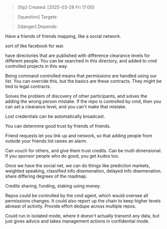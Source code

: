 
>[!tip] Created: [2025-03-28 Fri 17:00]

>[!question] Targets: 

>[!danger] Depends: 

Have a friends of friends mapping, like a social network.

sort of like facebook for war.

have directories that are published with difference clearance levels for different people.  You can be searched in this directory, and added to cmd controlled projects in this way.

Being command controlled means that permissions are handled using our list.  You can override this, but the basics are these contracts.  They might be tied to legal contracts.

Solves the problem of discovery of other participants, and solves the adding the wrong person mistake.  If the repo is controlled by cmd, then you can set a clearance level, and you can't make that mistake.

Lost credentials can be automatically broadcast.

You can determine good trust by friends of friends.

Friend requests let you link up and network, so that adding people from outside your friends list raises an alarm.

Can vouch for others, and give them trust credits.  Can be multi dimensional.  If you sponsor people who do good, you get kudos too.

Once we have the social net, we can do things like prediction markets, weighted speaking, classified info disemenation, delayed info disemenation.  share differing degrees of the roadmap.

Credits sharing, funding, staking using money.

Repos could be controlled by the cmd agent, which would oversee all permissions changes.  It could also report up the chain to keep higher levels abreast of activity.  Provide effort dedupe across multiple repos.

Could run in isolated mode, where it doesn't actually transmit any data, but just gives advice and takes management actions in confidential mode.
